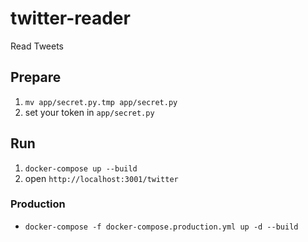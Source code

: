 # twitter-reader
Read Tweets

## Prepare
1. `mv app/secret.py.tmp app/secret.py`
2. set your token in `app/secret.py`


## Run
1. `docker-compose up --build`
2. open `http://localhost:3001/twitter`

### Production
- `docker-compose -f docker-compose.production.yml up -d --build`